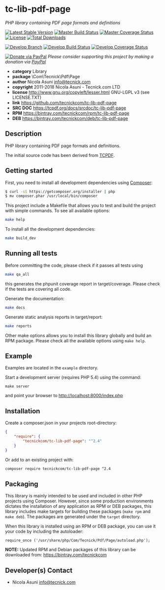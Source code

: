 # tc-lib-pdf-page
*PHP library containing PDF page formats and definitions*

[![Latest Stable Version](https://poser.pugx.org/tecnickcom/tc-lib-pdf-page/version)](https://packagist.org/packages/tecnickcom/tc-lib-pdf-page)
[![Master Build Status](https://secure.travis-ci.org/tecnickcom/tc-lib-pdf-page.png?branch=master)](https://travis-ci.org/tecnickcom/tc-lib-pdf-page?branch=master)
[![Master Coverage Status](https://coveralls.io/repos/tecnickcom/tc-lib-pdf-page/badge.svg?branch=master&service=github)](https://coveralls.io/github/tecnickcom/tc-lib-pdf-page?branch=master)
[![License](https://poser.pugx.org/tecnickcom/tc-lib-pdf-page/license)](https://packagist.org/packages/tecnickcom/tc-lib-pdf-page)
[![Total Downloads](https://poser.pugx.org/tecnickcom/tc-lib-pdf-page/downloads)](https://packagist.org/packages/tecnickcom/tc-lib-pdf-page)

[![Develop Branch](https://img.shields.io/badge/-develop:-gray.svg)](https://github.com/tecnickcom/tc-lib-pdf-page/tree/develop)
[![Develop Build Status](https://secure.travis-ci.org/tecnickcom/tc-lib-pdf-page.png?branch=develop)](https://travis-ci.org/tecnickcom/tc-lib-pdf-page?branch=develop)
[![Develop Coverage Status](https://coveralls.io/repos/tecnickcom/tc-lib-pdf-page/badge.svg?branch=develop&service=github)](https://coveralls.io/github/tecnickcom/tc-lib-pdf-page?branch=develop)

[![Donate via PayPal](https://img.shields.io/badge/donate-paypal-87ceeb.svg)](https://www.paypal.com/cgi-bin/webscr?cmd=_donations&currency_code=GBP&business=paypal@tecnick.com&item_name=donation%20for%20tc-lib-pdf-page%20project)
*Please consider supporting this project by making a donation via [PayPal](https://www.paypal.com/cgi-bin/webscr?cmd=_donations&currency_code=GBP&business=paypal@tecnick.com&item_name=donation%20for%20tc-lib-pdf-page%20project)*

* **category**    Library
* **package**     \Com\Tecnick\Pdf\Page
* **author**      Nicola Asuni <info@tecnick.com>
* **copyright**   2011-2018 Nicola Asuni - Tecnick.com LTD
* **license**     http://www.gnu.org/copyleft/lesser.html GNU-LGPL v3 (see LICENSE.TXT)
* **link**        https://github.com/tecnickcom/tc-lib-pdf-page
* **SRC DOC**     https://tcpdf.org/docs/srcdoc/tc-lib-pdf-page
* **RPM**         https://bintray.com/tecnickcom/rpm/tc-lib-pdf-page
* **DEB**         https://bintray.com/tecnickcom/deb/tc-lib-pdf-page

## Description

PHP library containing PDF page formats and definitions.

The initial source code has been derived from [TCPDF](<http://www.tcpdf.org>).


## Getting started

First, you need to install all development dependencies using [Composer](https://getcomposer.org/):

```bash
$ curl -sS https://getcomposer.org/installer | php
$ mv composer.phar /usr/local/bin/composer
```

This project include a Makefile that allows you to test and build the project with simple commands.
To see all available options:

```bash
make help
```

To install all the development dependencies:

```bash
make build_dev
```

## Running all tests

Before committing the code, please check if it passes all tests using

```bash
make qa_all
```
this generates the phpunit coverage report in target/coverage.
Please check if the tests are covering all code.

Generate the documentation:

```bash
make docs
```

Generate static analysis reports in target/report:

```bash
make reports
```

Other make options allows you to install this library globally and build an RPM package.
Please check all the available options using `make help`.


## Example

Examples are located in the `example` directory.

Start a development server (requires PHP 5.4) using the command:

```
make server
```

and point your browser to <http://localhost:8000/index.php>


## Installation

Create a composer.json in your projects root-directory:

```json
{
    "require": {
        "tecnickcom/tc-lib-pdf-page": "^2.4"
    }
}
```

Or add to an existing project with: 

```bash
composer require tecnickcom/tc-lib-pdf-page ^2.4
```


## Packaging

This library is mainly intended to be used and included in other PHP projects using Composer.
However, since some production environments dictates the installation of any application as RPM or DEB packages,
this library includes make targets for building these packages (`make rpm` and `make deb`).
The packages are generated under the `target` directory.

When this library is installed using an RPM or DEB package, you can use it your code by including the autoloader:
```
require_once ('/usr/share/php/Com/Tecnick/Pdf/Page/autoload.php');
```

**NOTE:** Updated RPM and Debian packages of this library can be downloaded from: https://bintray.com/tecnickcom


## Developer(s) Contact

* Nicola Asuni <info@tecnick.com>
